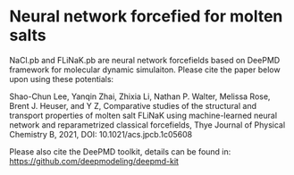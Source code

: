 # Neural network forcefied for molten salts

NaCl.pb and FLiNaK.pb are neural network forcefields based on DeePMD framework for molecular dynamic simulaiton.
Please cite the paper below upon using these potentials:

Shao-Chun Lee, Yanqin Zhai, Zhixia Li, Nathan P. Walter, Melissa Rose, Brent J. Heuser, and Y Z, Comparative studies of the structural and transport properties of molten salt FLiNaK using machine-learned neural network and reparametrized classical forcefields, Thye Journal of Physical Chemistry B, 2021, DOI: 10.1021/acs.jpcb.1c05608

Please also cite the DeePMD toolkit, details can be found in:
https://github.com/deepmodeling/deepmd-kit
